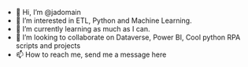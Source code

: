 - 👋 Hi, I’m @jadomain
- 👀 I’m interested in ETL, Python and Machine Learning.
- 🌱 I’m currently learning as much as I can.
- 💞️ I’m looking to collaborate on Dataverse, Power BI, Cool python RPA scripts and projects
- 📫 How to reach me, send me a message here
  
